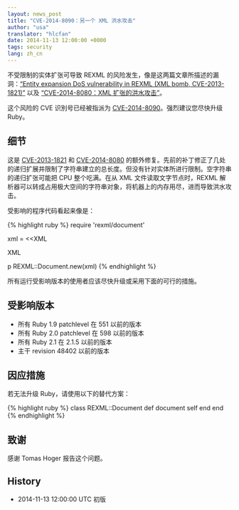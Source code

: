 ```yaml
---
layout: news_post
title: "CVE-2014-8090：另一个 XML 洪水攻击"
author: "usa"
translator: "hlcfan"
date: 2014-11-13 12:00:00 +0000
tags: security
lang: zh_cn
---
```


不受限制的实体扩张可导致 REXML 的风险发生，像是这两篇文章所描述的漏洞：[“Entity expansion DoS vulnerability in REXML (XML bomb, CVE-2013-1821)”](https://www.ruby-lang.org/en/news/2013/02/22/rexml-dos-2013-02-22/) 以及 [“CVE-2014-8080：XML 扩张的洪水攻击”](https://www.ruby-lang.org/zh_tw/news/2014/10/27/rexml-dos-cve-2014-8080/)。

这个风险的 CVE 识別号已经被指派为 [CVE-2014-8090](http://cve.mitre.org/cgi-bin/cvename.cgi?name=CVE-2014-8090)。强烈建议您尽快升级 Ruby。

## 细节

这是 [CVE-2013-1821](https://www.ruby-lang.org/en/news/2013/02/22/rexml-dos-2013-02-22/) 和 [CVE-2014-8080](https://www.ruby-lang.org/zh_tw/news/2014/10/27/rexml-dos-cve-2014-8080/) 的额外修复。先前的补丁修正了几处的递归扩展并限制了字符串建立的总长度。但没有针对实体所进行限制。空字符串的递归扩张可能把 CPU 整个吃满。在从 XML 文件读取文字节点时，REXML 解析器可以转成占用极大空间的字符串对象，将机器上的内存用尽，进而导致洪水攻击。

受影响的程序代码看起来像是：

{% highlight ruby %}
require 'rexml/document'

xml = <<XML
<!DOCTYPE root [
  # ENTITY expansion vector
]>
<cd></cd>
XML

p REXML::Document.new(xml)
{% endhighlight %}

所有运行受影响版本的使用者应该尽快升级或采用下面的可行的措施。

## 受影响版本

* 所有 Ruby 1.9 patchlevel 在 551 以前的版本
* 所有 Ruby 2.0 patchlevel 在 598 以前的版本
* 所有 Ruby 2.1 在 2.1.5 以前的版本
* 主干 revision 48402 以前的版本

## 因应措施

若无法升级 Ruby，请使用以下的替代方案：

{% highlight ruby %}
class REXML::Document
  def document
    self
  end
end
{% endhighlight %}

## 致谢

感谢 Tomas Hoger 报告这个问题。

## History

* 2014-11-13 12:00:00 UTC 初版
